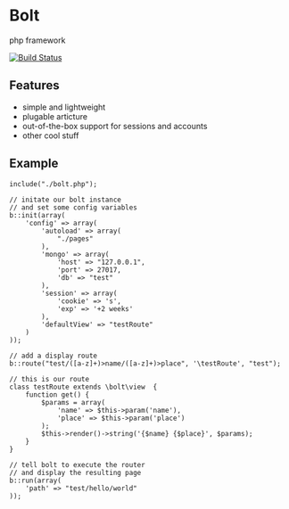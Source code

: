 # Bolt
php framework

[![Build Status](https://secure.travis-ci.org/traviskuhl/bolt.png?branch=beta)](http://travis-ci.org/traviskuhl/bolt)

## Features
* simple and lightweight
* plugable articture
* out-of-the-box support for sessions and accounts
* other cool stuff

## Example
    include("./bolt.php");
    
    // initate our bolt instance
    // and set some config variables 
    b::init(array(
        'config' => array(
            'autoload' => array(
                "./pages"
            ),
            'mongo' => array(
                'host' => "127.0.0.1",
                'port' => 27017,
                'db' => "test"
            ),
            'session' => array(
                'cookie' => 's',
                'exp' => '+2 weeks'
            ),
            'defaultView' => "testRoute"
        )
    ));

    // add a display route
    b::route("test/([a-z]+)>name/([a-z]+)>place", '\testRoute', "test");
    
    // this is our route
    class testRoute extends \bolt\view  {
        function get() {
            $params = array(
                'name' => $this->param('name'),
                'place' => $this->param('place')
            );
            $this->render()->string('{$name} {$place}', $params);
        }
    }    
    
    // tell bolt to execute the router
    // and display the resulting page
    b::run(array(
        'path' => "test/hello/world"
    ));